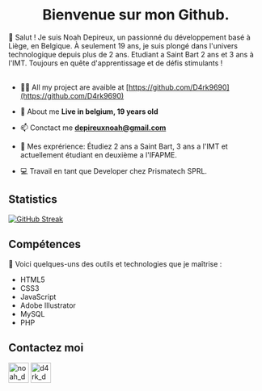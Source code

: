 <h1 align="center">Bienvenue sur mon Github.</h1>
👋 Salut ! Je suis Noah Depireux, un passionné du développement basé à Liège, en Belgique. À seulement 19 ans, je suis plongé dans l'univers technologique depuis plus de 2 ans. Etudiant a Saint Bart 2 ans et 3 ans à l'IMT. Toujours en quête d'apprentissage et de défis stimulants !
</br>
</br>

- 👨‍💻 All my project are avaible at [https://github.com/D4rk9690](https://github.com/D4rk9690)

- 💬 About me **Live in belgium, 19 years old**

- 📫 Conctact me **depireuxnoah@gmail.com**

- 📄 Mes exprérience: Étudiez 2 ans a Saint Bart, 3 ans a l'IMT et actuellement étudiant en deuxième a l'IFAPME.

- 💻 Travail en tant que Developer chez Prismatech SPRL.



## Statistics
[![GitHub Streak](https://streak-stats.demolab.com?user=D4rk9690&theme=highcontrast&hide_border=true&locale=fr&background=EB545400)](https://git.io/streak-stats)

## Compétences
🚀 Voici quelques-uns des outils et technologies que je maîtrise :
- HTML5
- CSS3
- JavaScript
- Adobe Illustrator
- MySQL
- PHP

  
## Contactez moi
<p align="left">
<a href="https://www.linkedin.com/in/noah-depireux/" target="blank"><img align="center" src="https://media.discordapp.net/attachments/852924244185710613/1138841467129958512/icons8-linkedin-96.png" alt="noah_dep" height="40" width="40" /></a>
<a href="https://instagram.com/noah_dep" target="blank"><img align="center" src="https://media.discordapp.net/attachments/852924244185710613/1138841467759120384/icons8-instagram-96.png" alt="d4rk_dev" height="40" width="40" /></a>
</p>

